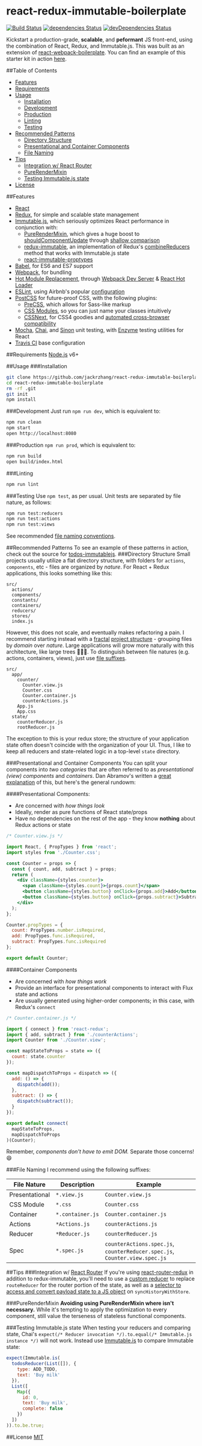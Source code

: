 # react-redux-immutable-boilerplate
[![Build Status](https://travis-ci.org/jackrzhang/react-redux-immutable-boilerplate.svg?branch=master)](https://travis-ci.org/jackrzhang/react-redux-immutable-boilerplate)
[![dependencies Status](https://david-dm.org/jackrzhang/react-redux-immutable-boilerplate/status.svg)](https://david-dm.org/jackrzhang/react-redux-immutable-boilerplate)
[![devDependencies Status](https://david-dm.org/jackrzhang/react-redux-immutable-boilerplate/dev-status.svg)](https://david-dm.org/jackrzhang/react-redux-immutable-boilerplate?type=dev)

Kickstart a production-grade, **scalable**, and **peformant** JS front-end, using the combination of React, Redux, and Immutable.js. This was built as an extension of [react-webpack-boilerplate](https://github.com/jackrzhang/react-webpack-boilerplate). You can find an example of this starter kit in action [here](https://github.com/jackrzhang/todos-immutablejs).

##Table of Contents
- [Features](#features)
- [Requirements](#requirements)
- [Usage](#usage)
  - [Installation](#installation)
  - [Development](#development)
  - [Production](#production)
  - [Linting](#linting)
  - [Testing](#testing)
- [Recommended Patterns](#recommended-patterns)
  - [Directory Structure](#directory-structure)
  - [Presentational and Container Components](#presentational-and-container-components)
  - [File Naming](#file-naming)
- [Tips](#tips)
  - [Integration w/ React Router](#integration-w-react-router)
  - [PureRenderMixin](#purerendermixin)
  - [Testing Immutable.js state](#testing-immutablejs-state)
- [License](#license)

##Features
* [React](https://facebook.github.io/react/)
* [Redux](http://redux.js.org/), for simple and scalable state management
* [Immutable.js](https://facebook.github.io/immutable-js/), which seriously optimizes React performance in conjunction with:
  * [PureRenderMixin](https://facebook.github.io/react/docs/pure-render-mixin.html), which gives a huge boost to [shouldComponentUpdate]() through [shallow comparison](https://facebook.github.io/react/docs/shallow-compare.html)
  * [redux-immutable](https://github.com/gajus/redux-immutable), an implementation of Redux's [combineReducers](http://redux.js.org/docs/api/combineReducers.html) method that works with Immutable.js state
  * [react-immutable-proptypes](https://github.com/HurricaneJames/react-immutable-proptypes)
* [Babel](https://babeljs.io/), for ES6 and ES7 support
* [Webpack](http://webpack.github.io/docs/), for bundling
* [Hot Module Replacement](https://webpack.github.io/docs/hot-module-replacement.html), through [Webpack Dev Server](https://webpack.github.io/docs/webpack-dev-server.html) & [React Hot Loader](https://github.com/gaearon/react-hot-loader)
* [ESLint](http://eslint.org/), using Airbnb's popular [configuration](https://github.com/airbnb/javascript/tree/master/packages/eslint-config-airbnb)
* [PostCSS](http://postcss.org/) for future-proof CSS, with the following plugins:
  * [PreCSS](https://github.com/jonathantneal/precss), which allows for Sass-like markup
  * [CSS Modules](https://github.com/css-modules/css-modules), so you can just name your classes intuitively
  * [CSSNext](http://cssnext.io/), for CSS4 goodies and [automated cross-browser compatibility](https://github.com/postcss/autoprefixer)
* [Mocha](http://mochajs.org/), [Chai](http://chaijs.com/), and [Sinon](http://sinonjs.org/) unit testing, with [Enzyme](http://airbnb.io/enzyme/) testing utilities for React
* [Travis CI](https://travis-ci.com/) base configuration

##Requirements
[Node.js](https://nodejs.org) v6+

##Usage
###Installation
```sh
git clone https://github.com/jackrzhang/react-redux-immutable-boilerplate.git
cd react-redux-immutable-boilerplate
rm -rf .git
git init
npm install
```

###Development
Just run `npm run dev`, which is equivalent to:
```sh
npm run clean
npm start
open http://localhost:8080
```

###Production
`npm run prod`, which is equivalent to:
```sh
npm run build
open build/index.html
```

###Linting
```sh
npm run lint
```

###Testing
Use `npm test`, as per usual. Unit tests are separated by file nature, as follows:
```sh
npm run test:reducers
npm run test:actions
npm run test:views
```
See recommended [file naming conventions]().

##Recommended Patterns
To see an example of these patterns in action, check out the source for  [todos-immutablejs](https://github.com/jackrzhang/todos-immutablejs/blob/master/src).
###Directory Structure
Small projects usually utilize a flat directory structure, with folders for `actions`, `components`, etc - files are organized by *nature*. For React + Redux applications, this looks something like this:
```
src/
  actions/
  components/
  constants/
  containers/
  reducers/
  stores/
  index.js
```
However, this does not scale, and eventually makes refactoring a pain. I recommend starting instead with a [fractal](https://en.wikipedia.org/wiki/Fractal) [project structure](https://github.com/davezuko/react-redux-starter-kit/wiki/Fractal-Project-Structure) - grouping files by *domain* over *nature*. Large applications will grow more naturally with this architecture, like large trees 
:evergreen_tree::evergreen_tree::evergreen_tree:. To distinguish between file natures (e.g. actions, containers, views), just use [file suffixes](#file-naming).
```
src/
  app/
    counter/
      Counter.view.js
      Counter.css
      Counter.container.js
      counterActions.js
    App.js
    App.css
  state/
    counterReducer.js
    rootReducer.js
```
The exception to this is your redux store; the structure of your application state often doesn't coincide with the organization of your UI. Thus, I like to keep all reducers and state-related logic in a top-level `state` directory.

###Presentational and Container Components
You can split your components into *two categories* that are often referred to as *presentational (view) components* and *containers*. Dan Abramov's written a [great explanation](https://medium.com/@dan_abramov/smart-and-dumb-components-7ca2f9a7c7d0#.4kkynm5l1) of this, but here's the general rundowm:

####Presentational Components:
* Are concerned with *how things look*
* Ideally, render as pure functions of React state/props
* Have no dependencies on the rest of the app - they know **nothing** about Redux actions or state
```jsx
/* Counter.view.js */

import React, { PropTypes } from 'react';
import styles from './Counter.css';

const Counter = props => {
  const { count, add, subtract } = props;
  return (
    <div className={styles.counter}>
      <span className={styles.count}>{props.count}</span>
      <button className={styles.button} onClick={props.add}>Add</button>
      <button className={styles.button} onClick={props.subtract}>Subtract</button>
    </div>
  );
};

Counter.propTypes = {
  count: PropTypes.number.isRequired,
  add: PropTypes.func.isRequired,
  subtract: PropTypes.func.isRequired
};

export default Counter;
```

####Container Components
* Are concerned with *how things work*
* Provide an interface for presentational components to interact with Flux state and actions
* Are usually generated using higher-order components; in this case, with Redux's `connect`
```jsx
/* Counter.container.js */

import { connect } from 'react-redux';
import { add, subtract } from './counterActions';
import Counter from './Counter.view';

const mapStateToProps = state => ({
  count: state.counter
});

const mapDispatchToProps = dispatch => ({
  add: () => {
    dispatch(add());
  },
  subtract: () => {
    dispatch(subtract());
  }
});

export default connect(
  mapStateToProps,
  mapDispatchToProps
)(Counter);
```

Remember, *components don't have to emit DOM.* Separate those concerns! :smile:

###File Naming
I recommend using the following suffixes:

File Nature | Description | Example
--- | --- | ---
Presentational | `*.view.js` | `Counter.view.js`
CSS Module | `*.css` | `Counter.css`
Container | `*.container.js` | `Counter.container.js`
Actions | `*Actions.js` | `counterActions.js`
Reducer | `*Reducer.js` | `counterReducer.js`
Spec | `*.spec.js` |`counterActions.spec.js`, `counterReducer.spec.js`, `Counter.view.spec.js`

##Tips
###Integration w/ [React Router](https://github.com/reactjs/react-router)
If you're using [react-router-redux](https://github.com/reactjs/react-router-redux) in addition to redux-immutable, you'll need to use a [custom reducer](https://github.com/gajus/redux-immutable#using-with-react-router-redux) to replace `routeReducer` for the router portion of the state, as well as a [selector to access and convert payload state to a JS object](https://github.com/gajus/redux-immutable#using-with-react-router-redux) on `syncHistoryWithStore`.

###PureRenderMixin
**Avoiding using PureRenderMixin where isn't necessary.** While it's tempting to apply the optimization to every component, still value the terseness of stateless functional components.

###Testing Immutable.js state
When testing your reducers and comparing state, Chai's `expect(/* Reducer invocation */).to.equal(/* Immutable.js instance */)` will not work. Instead use [Immutable.is](https://facebook.github.io/immutable-js/docs/#/is) to compare Immutable state:
```js
expect(Immutable.is(
  todosReducer(List([]), {
    type: ADD_TODO,
    text: 'Buy milk'
  }),
  List([
    Map({
      id: 0,
      text: 'Buy milk',
      complete: false
    })
  ])
)).to.be.true;
```

##License
[MIT](https://github.com/jackrzhang/react-redux-immutable-boilerplate/blob/master/LICENSE)

